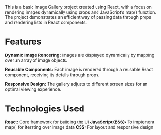 This is a basic Image Gallery project created using React, with a focus on rendering images dynamically using props and JavaScript’s map() function. The project demonstrates an efficient way of passing data through props and rendering lists in React components.

# Features

**Dynamic Image Rendering:** Images are displayed dynamically by mapping over an array of image objects.

**Reusable Components:** Each image is rendered through a reusable React component, receiving its details through props.

**Responsive Design:** The gallery adjusts to different screen sizes for an optimal viewing experience.

# Technologies Used

**React:** Core framework for building the UI
**JavaScript (ES6):** To implement map() for iterating over image data
**CSS:** For layout and responsive design
